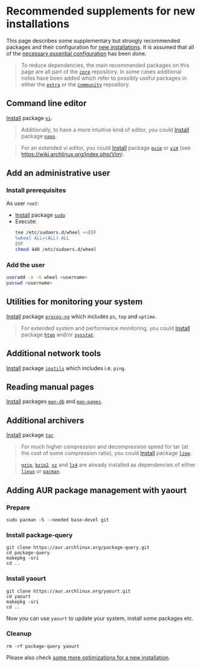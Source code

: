 # Recommended supplements for new installations
This page describes some supplementary but strongly recommended packages and their configuration for [new installations].
It is assumed that all of the [necessary essential configuration] has been done.
> To reduce dependencies, the main recommended packages on this page are all part of the [`core`] repository. In some cases additional notes have been added which refer to possibly useful packages in either the [`extra`] or the [`community`] repository.

## Command line editor
[Install] package [`vi`].

> Additionally, to have a more intuitive kind of editor, you could [Install] package [`nano`].

> For an extended vi editor, you could [Install] package [`gvim`] or [`vim`] (see https://wiki.archlinux.org/index.php/Vim).

## Add an administrative user
### Install prerequisites
As user `root`:
* [Install] package [`sudo`]
* Execute:
  ```bash
  tee /etc/sudoers.d/wheel <<EOF
  %wheel ALL=(ALL) ALL
  EOF
  chmod 440 /etc/sudoers.d/wheel
  ```

### Add the user
```bash
useradd -m -G wheel <username>
passwd <username>
```

## Utilities for monitoring your system
[Install] package [`procps-ng`] which includes `ps`, `top` and `uptime`.

> For extended system and performance monitoring, you could [Install] package [`htop`] and/or [`sysstat`].

## Additional network tools
[Install] package [`iputils`] which includes i.e. `ping`.

## Reading manual pages
[Install] packages [`man-db`] and [`man-pages`].

## Additional archivers
[Install] package [`tar`].
> For much higher compression and decompression speed for tar (at the cost of some compression ratio), you could [Install] package [`lzop`].

> [`gzip`], [`bzip2`], [`xz`] and [`lz4`] are already installed as dependencies of either [`linux`] or [`pacman`].

## Adding AUR package management with yaourt
### Prepare
```
sudo pacman -S --needed base-devel git
```
### Install package-query
```
git clone https://aur.archlinux.org/package-query.git
cd package-query
makepkg -sri
cd ..
```
### Install yaourt
```
git clone https://aur.archlinux.org/yaourt.git
cd yaourt
makepkg -sri
cd ..
```
Now you can use `yaourt` to update your system, install some packages etc.

### Cleanup
```
rm -rf package-query yaourt
```

Please also check [some more optimizations for a new installation].

[new installations]: ../README.md
[necessary essential configuration]: essentials-installation.md
[Install]: ../using-pacman.md#install-a-package
[Command line editor]: #command-line-editor
[some more optimizations for a new installation]: optimizations.md

[`core`]: https://www.archlinux.org/packages/?repo=Core
[`extra`]: https://www.archlinux.org/packages/?repo=Extra
[`community`]: https://www.archlinux.org/packages/?repo=Community

[`linux`]: https://www.archlinux.org/packages/core/x86_64/linux/
[`pacman`]: https://www.archlinux.org/packages/core/x86_64/pacman/
[`vi`]: https://www.archlinux.org/packages/core/x86_64/vi/
[`nano`]: https://www.archlinux.org/packages/core/x86_64/nano/
[`sudo`]: https://www.archlinux.org/packages/core/x86_64/sudo/
[`procps-ng`]: https://www.archlinux.org/packages/core/x86_64/procps-ng/
[`iputils`]: https://www.archlinux.org/packages/core/x86_64/iputils/
[`man-db`]: https://www.archlinux.org/packages/core/x86_64/man-db/
[`man-pages`]: https://www.archlinux.org/packages/core/x86_64/man-pages/
[`tar`]: https://www.archlinux.org/packages/core/x86_64/tar/
[`gzip`]: https://www.archlinux.org/packages/core/x86_64/gzip/
[`bzip2`]: https://www.archlinux.org/packages/core/x86_64/bzip2/
[`xz`]: https://www.archlinux.org/packages/core/x86_64/xz/
[`lz4`]: https://www.archlinux.org/packages/core/x86_64/lz4/

[`htop`]: https://www.archlinux.org/packages/extra/x86_64/htop/
[`gvim`]: https://www.archlinux.org/packages/extra/x86_64/gvim/
[`vim`]: https://www.archlinux.org/packages/extra/x86_64/vim/
[`lzop`]: https://www.archlinux.org/packages/extra/x86_64/lzop/

[`sysstat`]: https://www.archlinux.org/packages/community/x86_64/sysstat/
